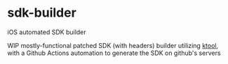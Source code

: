 # sdk-builder
iOS automated SDK builder

WIP mostly-functional patched SDK (with headers) builder utilizing [ktool](https://github.com/kritantadev/ktool), with a Github Actions automation to generate the SDK on github's servers

